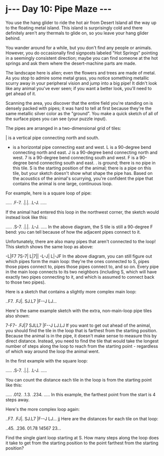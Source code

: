 # j--- Day 10: Pipe Maze ---

You use the hang glider to ride the hot air from Desert Island all the way up
to the floating metal island. This island is surprisingly cold and there
definitely aren't any thermals to glide on, so you leave your hang glider
behind.

You wander around for a while, but you don't find any people or animals.
However, you do occasionally find signposts labeled "Hot Springs" pointing in a
seemingly consistent direction; maybe you can find someone at the hot springs
and ask them where the desert-machine parts are made.

The landscape here is alien; even the flowers and trees are made of metal. As
you stop to admire some metal grass, you notice something metallic scurry away
in your peripheral vision and jump into a big pipe! It didn't look like any
animal you've ever seen; if you want a better look, you'll need to get ahead of
it.

Scanning the area, you discover that the entire field you're standing on is
densely packed with pipes; it was hard to tell at first because they're the
same metallic silver color as the "ground". You make a quick sketch of all of
the surface pipes you can see (your puzzle input).

The pipes are arranged in a two-dimensional grid of tiles:

| is a vertical pipe connecting north and south.

- is a horizontal pipe connecting east and west.
  L is a 90-degree bend connecting north and east.
  J is a 90-degree bend connecting north and west.
  7 is a 90-degree bend connecting south and west.
  F is a 90-degree bend connecting south and east.
  . is ground; there is no pipe in this tile.
  S is the starting position of the animal; there is a pipe on this tile, but
  your sketch doesn't show what shape the pipe has.
  Based on the acoustics of the animal's scurrying, you're confident the pipe
  that contains the animal is one large, continuous loop.

For example, here is a square loop of pipe:

.....
.F-7.
.|.|.
.L-J.
.....

If the animal had entered this loop in the northwest corner, the sketch would
instead look like this:

.....
.S-7.
.|.|.
.L-J.
.....
In the above diagram, the S tile is still a 90-degree F bend: you can tell
because of how the adjacent pipes connect to it.

Unfortunately, there are also many pipes that aren't connected to the loop!
This sketch shows the same loop as above:

-L|F7
7S-7|
L|7||
-L-J|
L|-JF
In the above diagram, you can still figure out which pipes form the main loop:
they're the ones connected to S, pipes those pipes connect to, pipes those
pipes connect to, and so on. Every pipe in the main loop connects to its two
neighbors (including S, which will have exactly two pipes connecting to it, and
which is assumed to connect back to those two pipes).

Here is a sketch that contains a slightly more complex main loop:

..F7.
.FJ|.
SJ.L7
|F--J
LJ...

Here's the same example sketch with the extra, non-main-loop pipe tiles also
shown:

7-F7-
.FJ|7
SJLL7
|F--J
LJ.LJ
If you want to get out ahead of the animal, you should find the tile in the
loop that is farthest from the starting position. Because the animal is in the
pipe, it doesn't make sense to measure this by direct distance. Instead, you
need to find the tile that would take the longest number of steps along the
loop to reach from the starting point - regardless of which way around the loop
the animal went.

In the first example with the square loop:

.....
.S-7.
.|.|.
.L-J.
.....

You can count the distance each tile in the loop is from the starting point
like this:

.....
.012.
.1.3.
.234.
.....
In this example, the farthest point from the start is 4 steps away.

Here's the more complex loop again:

..F7.
.FJ|.
SJ.L7
|F--J
LJ...
jj
Here are the distances for each tile on that loop:

..45.
.236.
01.78
14567
23...

Find the single giant loop starting at S. How many steps along the loop does it
take to get from the starting position to the point farthest from the starting
position?
